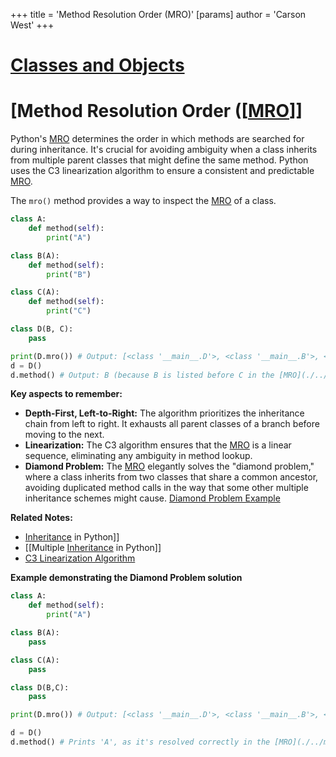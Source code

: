 +++
 title = 'Method Resolution Order (MRO)'
[params]
	author = 'Carson West'
+++
# [Classes and Objects](./../classes-and-objects/)
# [Method Resolution Order ([[MRO](./../method-resolution-order-([[mro/))]] 
Python's [MRO](./../mro/) determines the order in which methods are searched for during inheritance.  It's crucial for avoiding ambiguity when a class inherits from multiple parent classes that might define the same method. Python uses the C3 linearization algorithm to ensure a consistent and predictable [MRO](./../mro/).

The `mro()` method provides a way to inspect the [MRO](./../mro/) of a class.

```python
class A:
    def method(self):
        print("A")

class B(A):
    def method(self):
        print("B")

class C(A):
    def method(self):
        print("C")

class D(B, C):
    pass

print(D.mro()) # Output: [<class '__main__.D'>, <class '__main__.B'>, <class '__main__.C'>, <class '__main__.A'>, <class 'object'>]
d = D()
d.method() # Output: B (because B is listed before C in the [MRO](./../mro/))

```

**Key aspects to remember:**

*   **Depth-First, Left-to-Right:**  The algorithm prioritizes the inheritance chain from left to right.  It exhausts all parent classes of a branch before moving to the next.
*   **Linearization:**  The C3 algorithm ensures that the [MRO](./../mro/) is a linear sequence, eliminating any ambiguity in method lookup.
*   **Diamond Problem:** The [MRO](./../mro/) elegantly solves the "diamond problem," where a class inherits from two classes that share a common ancestor, avoiding duplicated method calls in the way that some other multiple inheritance schemes might cause.  [Diamond Problem Example](./../diamond-problem-example/)

**Related Notes:**

* [Inheritance](./../inheritance/) in Python]]
* [[Multiple [Inheritance](./../inheritance/) in Python]]
* [C3 Linearization Algorithm](./../c3-linearization-algorithm/)

**Example demonstrating the Diamond Problem solution**

```python
class A:
    def method(self):
        print("A")

class B(A):
    pass

class C(A):
    pass

class D(B,C):
    pass

print(D.mro()) # Output: [<class '__main__.D'>, <class '__main__.B'>, <class '__main__.C'>, <class '__main__.A'>, <class 'object'>]

d = D()
d.method() # Prints 'A', as it's resolved correctly in the [MRO](./../mro/) ```
